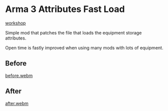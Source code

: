 # Arma 3 Attributes Fast Load

[workshop](https://steamcommunity.com/sharedfiles/filedetails/?id=3023395342)

Simple mod that patches the file that loads the equipment storage attributes.

Open time is fastly improved when using many mods with lots of equipment.

## Before

[before.webm](https://github.com/BrettMayson/Arma-AttributesFastLoad/assets/3946739/45e86752-d605-438b-8469-fd5e71720776)

## After

[after.webm](https://github.com/BrettMayson/Arma-AttributesFastLoad/assets/3946739/0dce7132-ac85-4b57-beef-11a15753fef1)

